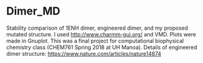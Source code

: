 # Dimer_MD
Stability comparison of 1ENH dimer, engineered dimer, and my proposed mutated structure. 
I used http://www.charmm-gui.org/ and VMD. Plots were made in Gnuplot.
This was a final project for computational biophysical chemistry class (CHEM761 Spring 2018 at UH Manoa).
Details of engineered dimer structure: https://www.nature.com/articles/nature14874
